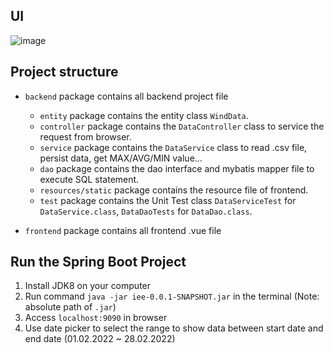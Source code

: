 ## UI
![image](https://user-images.githubusercontent.com/46221024/165363373-6717a250-d437-4337-b4cd-9dc083ce419d.png)

## Project structure

- `backend` package contains all backend project file
  - `entity` package contains the entity class `WindData`.
  - `controller` package contains the `DataController` class to service the request from browser.
  - `service` package contains the `DataService` class to read .csv file, persist data, get MAX/AVG/MIN value...
  - `dao` package contains the dao interface and mybatis mapper file to execute SQL statement.
  - `resources/static` package contains the resource file of frontend.
  - `test` package contains the Unit Test class `DataServiceTest` for `DataService.class`, `DataDaoTests` for `DataDao.class`.

- `frontend` package contains all frontend .vue file

## Run the Spring Boot Project

1. Install JDK8 on your computer
2. Run command `java -jar iee-0.0.1-SNAPSHOT.jar` in the terminal (Note: absolute path of `.jar`)
3. Access `localhost:9090` in browser
4. Use date picker to select the range to show data between start date and end date (01.02.2022 ~ 28.02.2022)

